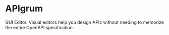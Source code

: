 # APIgrum
GUI Editor.  Visual editors help you design APIs without needing to memorize the entire OpenAPI specification.
